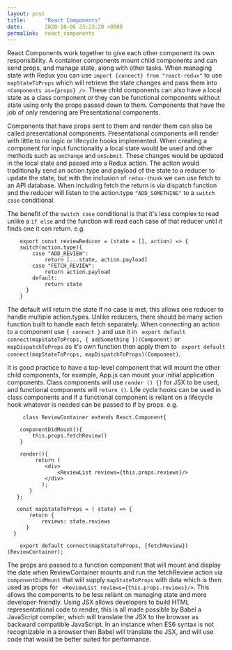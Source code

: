 ```yaml
---
layout: post
title:      "React Components"
date:       2020-10-06 23:23:20 +0000
permalink:  react_components
---
```



React Components work together to give each other component its own responsibility. A container components mount child components and can send props, and manage state, along with other tasks. When managing state with Redux you can use `import {connect} from "react-redux"` to use `mapStateToProps` which will retrieve the state changes and pass them into `<Components as={props} />`. These child components can also have a local state as a class component or they can be functional components without state using only the props passed down to them. Components that have the job of only rendering are Presentational components. 

Components that have props sent to them and render them can also be called presentational components. Presentational components will render with little to no logic or lifecycle hooks implemented. When creating a component for input functionality a local state would be used and other methods such as `onChange` and `onSubmit`. These changes would be updated in the local state and passed into a Redux action. The action would traditionally send an action.type and payload of the state to a reducer to update the state, but with the inclusion of `redux-thunk` we can use fetch to an API database. When including fetch the return is via dispatch function and the reducer will listen to the action.type `"ADD_SOMETHING"`  to a `switch` `case` conditional. 

The benefit of the `switch case` conditional is that it's less complex to read unlike a `if else` and the function will read each case of that reducer until it finds one it can return. 
e.g.
```
    export const reviewReducer = (state = [], action) => {
    switch(action.type){
        case "ADD_REVIEW":
            return [...state, action.payload]
        case "FETCH_REVIEW":
            return action.payload
        default: 
            return state
      }
    }
```
The default will return the state if no case is met, this allows one reducer to handle multiple action.types. Unlike reducers, there should be many action function built to handle each fetch separately. When connecting an action to a component use `{ connect }` and use it in ` export default connect(mapStateToProps, { addSomething })(Component)` or `mapDispatchToProps` as it's own function then apply them to  ` export default connect(mapStateToProps, mapDispatchToProps)(Component)`. 

It is good practice to have a top-level component that will mount the other child components, for example, App.js can mount your initial application components. Class components will use `render () {}` for JSX to be used, and functional components will `return ()`. Life cycle hooks can be used in class components and if a functional component is reliant on a lifecycle hook whatever is needed can be passed to if by props. 
e.g.
```
     class ReviewContainer extends React.Component{
    
    componentDidMount(){
        this.props.fetchReview()
    }
    
    render(){
         return (
            <div>
                <ReviewList reviews={this.props.reviews}/>
            </div>
           );
       }
   };

   const mapStateToProps = ( state) => {
       return {
           reviews: state.reviews
      }
  }

    export default connect(mapStateToProps, {fetchReview})(ReviewContainer);
```
The props are passed to a function component that will mount and display the date when ReviewContainer mounts and run the fetchReview action via `componentDidMount`  that will supply `mapStateToProps` with data which is then used as props for ` <ReviewList reviews={this.props.reviews}/>`.  This allows the components to be less reliant on managing state and more developer-friendly. Using JSX allows developers to build HTML representational code to render, this is all made possible by Babel a JavaScript compiler, which will translate the JSX to the browser as backward compatible JavaScript. In an instance when ES6 syntax is not recognizable in a browser then Babel will translate the JSX, and will use code that would be better suited for performance.



